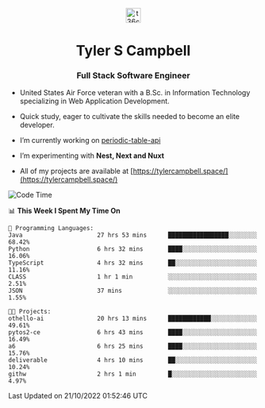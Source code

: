 <p align="center">
<a href="https://www.linkedin.com/in/t36campbell" target="blank"><img align="center" src="https://ik.imagekit.io/t36campbell/Portfolio/linkedin.png.original_m8bbGgPh6.png" alt="t36campbell" height="30" width="30" /></a>
</p>
<h1 align="center">Tyler S Campbell</h1>
<h3 align="center">Full Stack Software Engineer</h3>

* United States Air Force veteran with a B.Sc. in Information Technology specializing in Web Application Development. 

* Quick study, eager to cultivate the skills needed to become an elite developer.

* I’m currently working on [periodic-table-api](https://github.com/t36campbell/periodic-table-api)

* I’m experimenting with **Nest, Next and Nuxt**

* All of my projects are available at [https://tylercampbell.space/](https://tylercampbell.space/)

<!--START_SECTION:waka-->
![Code Time](http://img.shields.io/badge/Code%20Time-1%2C929%20hrs%2024%20mins-blue)

📊 **This Week I Spent My Time On** 

```text
💬 Programming Languages: 
Java                     27 hrs 53 mins      █████████████████░░░░░░░░   68.42% 
Python                   6 hrs 32 mins       ████░░░░░░░░░░░░░░░░░░░░░   16.06% 
TypeScript               4 hrs 32 mins       ██░░░░░░░░░░░░░░░░░░░░░░░   11.16% 
CLASS                    1 hr 1 min          ░░░░░░░░░░░░░░░░░░░░░░░░░   2.51% 
JSON                     37 mins             ░░░░░░░░░░░░░░░░░░░░░░░░░   1.55%

🐱‍💻 Projects: 
othello-ai               20 hrs 13 mins      ████████████░░░░░░░░░░░░░   49.61% 
pytos2-ce                6 hrs 43 mins       ████░░░░░░░░░░░░░░░░░░░░░   16.49% 
a6                       6 hrs 25 mins       ████░░░░░░░░░░░░░░░░░░░░░   15.76% 
deliverable              4 hrs 10 mins       ██░░░░░░░░░░░░░░░░░░░░░░░   10.24% 
githw                    2 hrs 1 min         █░░░░░░░░░░░░░░░░░░░░░░░░   4.97%

```


 Last Updated on 21/10/2022 01:52:46 UTC
<!--END_SECTION:waka-->
